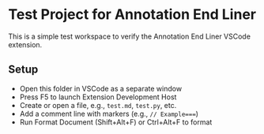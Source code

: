 # Test Project for Annotation End Liner

This is a simple test workspace to verify the Annotation End Liner VSCode extension.

## Setup

- Open this folder in VSCode as a separate window
- Press F5 to launch Extension Development Host
- Create or open a file, e.g., `test.md`, `test.py`, etc.
- Add a comment line with markers (e.g., `// Example===`)
- Run Format Document (Shift+Alt+F) or Ctrl+Alt+F to format
